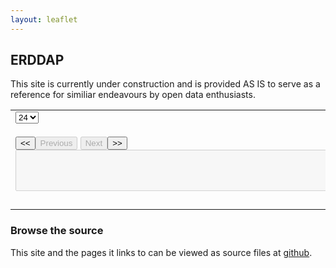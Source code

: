 ```yaml
---
layout: leaflet
---
```

## ERDDAP

This site is currently under construction and is provided AS IS to serve as a reference for similiar endeavours by open data enthusiasts.

<form name="analyze" id="analyze" action="analyze.html" method="GET">
<table border="0" width="100%"><tbody>
<tr><td colspan="2">
        <select name="pagesize" id="pagesize"><option value="24">24</option><option value="48">48</option><option value="96">96</option></select>
        <div name="stations" id="stations"></div><br />
        <input id = "firstpage" name="firstpage" type="button" value="&lt;&lt;" /><input id = "formerpage" name="formerpage" type="button" disabled="1" value="Previous" />
        <input id = "nextpage" name="nextpage" type="button" value="Next" disabled="1" /><input id = "lastpage" name="lastpage" type="button" value="&gt;&gt;" /><br />
        <input type="hidden" id="csv" name="csv" disabled="1" readonly="1" style="display:'none';" value="" />
        <textarea  id="ticker" rows="4" cols="125" name="ticker" disabled="1" readonly="1" ></textarea> 
</td></tr><tr><td width="50%">
<div name="datasets" id="datasets"></div>
</td><td>
    <select name="field" id="field"><option value="T" selected="1">Temperature</option><option value="P">Pressure</option><option value="W">Wind</option></select>
    <div id="graphs"></div>
</td></tr>
</tbody></table>
</form>

<script>
proj4.defs("urn:ogc:def:crs:OGC:1.3:CRS84", "+proj=longlat +ellps=WGS84 +datum=WGS84 +no_defs");
    
var map = L.map('map').setView([47.54, -54.47], 13);

L.tileLayer('https://{s}.tile.openstreetmap.org/{z}/{x}/{y}.png', {
    attribution: 'Data &copy; <a href="https://www.openstreetmap.org/copyright">OpenStreetMap</a> contributors'
}).addTo(map);

//L.marker([47.54, -54.47]).addTo(map).bindPopup('Start here').openPopup();

var popup = L.popup();
function onMapClick(e) {
  popup
    .setLatLng(e.latlng)
    .setContent("You clicked the map at " + e.latlng.toString())
    .openOn(map);
}
map.on('click', onMapClick);

var layer = L.geoJSON();
layer.addTo(map);
async function updateGeoJSON(geoJSON) {
    layer.remove();
    layer = L.Proj.geoJson(JSON.parse(geoJSON));
    layer.addTo(map);
}

</script>

<script type="text/python" src="/assets/py/erddap.bry"></script>

### Browse the source

This site and the pages it links to can be viewed as source files at [github](https://github.com/StephenMottyNRC/StephenMottyNRC.github.io). 
